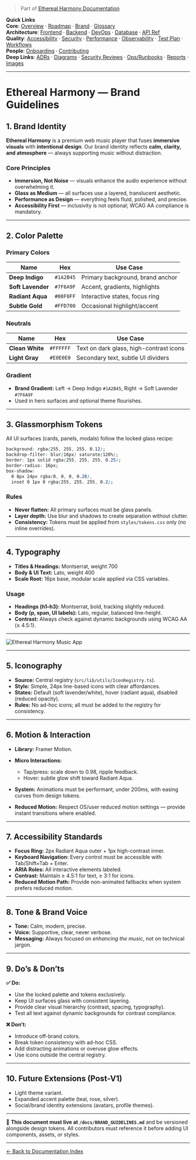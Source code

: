 > Part of [Ethereal Harmony Documentation](./README.md)

**Quick Links**  
**Core**: [Overview](./MASTER_OVERVIEW.md) · [Roadmap](./ROADMAP.md) · [Brand](./BRAND_GUIDELINES.md) · [Glossary](./GLOSSARY.md)  
**Architecture**: [Frontend](./FRONTEND.md) · [Backend](./BACKEND.md) · [DevOps](./DEVOPS.md) · [Database](./DATABASE.md) · [API Ref](./API_REFERENCE.md)  
**Quality**: [Accessibility](./ACCESSIBILITY.md) · [Security](./SECURITY.md) · [Performance](./PERFORMANCE.md) · [Observability](./OBSERVABILITY.md) · [Test Plan](./TEST_PLAN.md) · [Workflows](./WORKFLOWS.md)  
**People**: [Onboarding](./ONBOARDING.md) · [Contributing](./CONTRIBUTING.md)  
**Deep Links**: [ADRs](./ADR) · [Diagrams](./diagrams) · [Security Reviews](./security) · [Ops/Runbooks](./ops) · [Reports](./reports) · [Images](./images/ui-overview.png)

---

# Ethereal Harmony — Brand Guidelines

## 1. Brand Identity

**Ethereal Harmony** is a premium web music player that fuses **immersive visuals** with **intentional design**.
Our brand identity reflects **calm, clarity, and atmosphere** — always supporting music without distraction.

### Core Principles

* **Immersion, Not Noise** — visuals enhance the audio experience without overwhelming it.
* **Glass as Medium** — all surfaces use a layered, translucent aesthetic.
* **Performance as Design** — everything feels fluid, polished, and precise.
* **Accessibility First** — inclusivity is not optional; WCAG AA compliance is mandatory.

---

## 2. Color Palette

### Primary Colors

| Name              | Hex       | Use Case                         |
| ----------------- | --------- | -------------------------------- |
| **Deep Indigo**   | `#1A2B45` | Primary background, brand anchor |
| **Soft Lavender** | `#7F6A9F` | Accent, gradients, highlights    |
| **Radiant Aqua**  | `#00F0FF` | Interactive states, focus ring   |
| **Subtle Gold**   | `#FFD700` | Occasional highlight/accent      |

### Neutrals

| Name            | Hex       | Use Case                                |
| --------------- | --------- | --------------------------------------- |
| **Clean White** | `#FFFFFF` | Text on dark glass, high-contrast icons |
| **Light Gray**  | `#E0E0E0` | Secondary text, subtle UI dividers      |

### Gradient

* **Brand Gradient:** Left → Deep Indigo `#1A2B45`, Right → Soft Lavender `#7F6A9F`
* Used in hero surfaces and optional theme flourishes.

---

## 3. Glassmorphism Tokens

All UI surfaces (cards, panels, modals) follow the locked glass recipe:

```css
background: rgba(255, 255, 255, 0.12);
backdrop-filter: blur(16px) saturate(120%);
border: 1px solid rgba(255, 255, 255, 0.25);
border-radius: 16px;
box-shadow:
  0 8px 24px rgba(0, 0, 0, 0.28),
  inset 0 1px 0 rgba(255, 255, 255, 0.2);
```

### Rules

* **Never flatten:** All primary surfaces must be glass panels.
* **Layer depth:** Use blur and shadows to create separation without clutter.
* **Consistency:** Tokens must be applied from `styles/tokens.css` only (no inline overrides).

---

## 4. Typography

* **Titles & Headings:** Montserrat, weight 700
* **Body & UI Text:** Lato, weight 400
* **Scale Root:** 16px base, modular scale applied via CSS variables.

### Usage

* **Headings (h1–h3):** Montserrat, bold, tracking slightly reduced.
* **Body (p, span, UI labels):** Lato, regular, balanced line-height.
* **Contrast:** Always check against dynamic backgrounds using WCAG AA (≥ 4.5:1).

---

![Ethereal Harmony Music App](https://github.com/russell-henderson/ethereal-harmony/blob/master/src/docs/images/ui-overview.png?raw=true)

---

## 5. Iconography

* **Source:** Central registry (`src/lib/utils/IconRegistry.ts`).
* **Style:** Simple, 24px line-based icons with clear affordances.
* **States:** Default (soft lavender/white), hover (radiant aqua), disabled (reduced opacity).
* **Rules:** No ad-hoc icons; all must be added to the registry for consistency.

---

## 6. Motion & Interaction

* **Library:** Framer Motion.
* **Micro Interactions:**

  * Tap/press: scale down to 0.98, ripple feedback.
  * Hover: subtle glow shift toward Radiant Aqua.
* **System:** Animations must be performant, under 200ms, with easing curves from design tokens.
* **Reduced Motion:** Respect OS/user reduced motion settings — provide instant transitions where enabled.

---

## 7. Accessibility Standards

* **Focus Ring:** 2px Radiant Aqua outer + 1px high-contrast inner.
* **Keyboard Navigation:** Every control must be accessible with Tab/Shift+Tab + Enter.
* **ARIA Roles:** All interactive elements labeled.
* **Contrast:** Maintain ≥ 4.5:1 for text, ≥ 3:1 for icons.
* **Reduced Motion Path:** Provide non-animated fallbacks when system prefers reduced motion.

---

## 8. Tone & Brand Voice

* **Tone:** Calm, modern, precise.
* **Voice:** Supportive, clear, never verbose.
* **Messaging:** Always focused on *enhancing the music*, not on technical jargon.

---

## 9. Do’s & Don’ts

**✅ Do:**

* Use the locked palette and tokens exclusively.
* Keep UI surfaces glass with consistent layering.
* Provide clear visual hierarchy (contrast, spacing, typography).
* Test all text against dynamic backgrounds for contrast compliance.

**❌ Don’t:**

* Introduce off-brand colors.
* Break token consistency with ad-hoc CSS.
* Add distracting animations or overuse glow effects.
* Use icons outside the central registry.

---

## 10. Future Extensions (Post-V1)

* Light theme variant.
* Expanded accent palette (teal, rose, silver).
* Social/brand identity extensions (avatars, profile themes).

---

📖 **This document must live at `/docs/BRAND_GUIDELINES.md`** and be versioned alongside design tokens. All contributors must reference it before adding UI components, assets, or styles.

---

[← Back to Documentation Index](./README.md)
